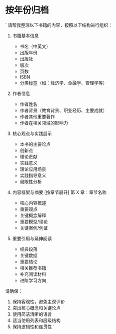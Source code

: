 # 按年份归档

`
请帮我整理以下书籍的内容，按照以下结构进行组织：

1. 书籍基本信息

   - 书名（中英文）
   - 出版年份
   - 出版社
   - 版次
   - 页数
   - ISBN
   - 分类标签（如：经济学、金融学、管理学等）

2. 作者信息

   - 作者姓名
   - 作者背景（教育背景、职业经历、主要成就）
   - 作者其他重要著作
   - 作者在相关领域的影响力

3. 核心观点与实践启示

   - 本书的主要论点
   - 创新点
   - 理论贡献
   - 实践意义
   - 理论应用场景
   - 实践指导意义
   - 局限性分析

4. 内容框架与摘要
   [按章节展开]
   第 X 章：章节名称

   - 核心内容概述
   - 重要观点
   - 关键概念解释
   - 重要模型/理论
   - 关键案例/例证

5. 重要引用与延伸阅读
   - 经典段落
   - 关键数据
   - 重要结论
   - 相关推荐书籍
   - 补充阅读材料
   - 进阶学习方向

请确保：

1. 保持客观性，避免主观评价
2. 突出核心概念和关键论点
3. 使用简洁清晰的语言
4. 适当使用列表和层级结构
5. 保持逻辑性和连贯性
   `
